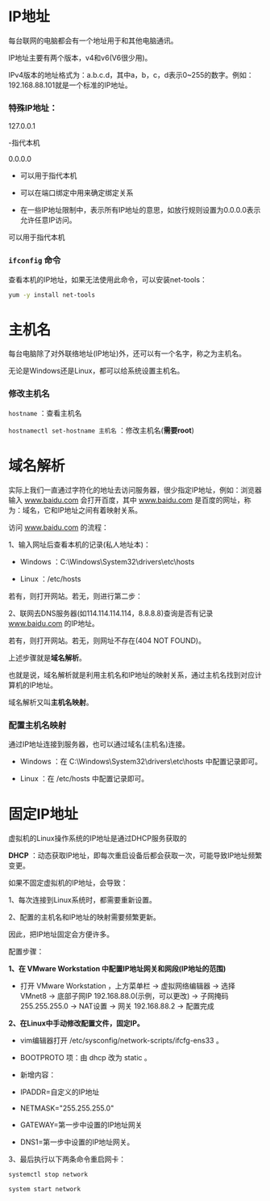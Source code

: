 # IP地址

每台联网的电脑都会有一个地址用于和其他电脑通讯。

IP地址主要有两个版本，v4和v6(V6很少用)。

IPv4版本的地址格式为：a.b.c.d，其中a，b，c，d表示0~255的数字。例如：192.168.88.101就是一个标准的IP地址。

### 特殊IP地址：

127.0.0.1

-指代本机

0.0.0.0 

- 可以用于指代本机

- 可以在端口绑定中用来确定绑定关系

- 在一些IP地址限制中，表示所有IP地址的意思，如放行规则设置为0.0.0.0表示允许任意IP访问。

可以用于指代本机


### `ifconfig` 命令

查看本机的IP地址，如果无法使用此命令，可以安装net-tools：

```bash
yum -y install net-tools
```

# 主机名

每台电脑除了对外联络地址(IP地址)外，还可以有一个名字，称之为主机名。

无论是Windows还是Linux，都可以给系统设置主机名。

### 修改主机名

`hostname` ：查看主机名

`hostnamectl set-hostname 主机名` ：修改主机名(**需要root**)

# 域名解析

实际上我们一直通过字符化的地址去访问服务器，很少指定IP地址，例如：浏览器输入 www.baidu.com 会打开百度，其中 www.baidu.com 是百度的网址，称为：域名，它和IP地址之间有着映射关系。

访问 www.baidu.com 的流程：

1、输入网址后查看本机的记录(私人地址本)：

- Windows ：C:\Windows\System32\drivers\etc\hosts

- Linux ：/etc/hosts

若有，则打开网站。若无，则进行第二步：

2、联网去DNS服务器(如114.114.114.114，8.8.8.8)查询是否有记录 www.baidu.com 的IP地址。

若有，则打开网站。若无，则网址不存在(404 NOT FOUND)。

上述步骤就是**域名解析**。

也就是说，域名解析就是利用主机名和IP地址的映射关系，通过主机名找到对应计算机的IP地址。

域名解析又叫**主机名映射**。

### 配置主机名映射

通过IP地址连接到服务器，也可以通过域名(主机名)连接。

- Windows ：在 C:\Windows\System32\drivers\etc\hosts 中配置记录即可。

- Linux ：在 /etc/hosts 中配置记录即可。

# 固定IP地址

虚拟机的Linux操作系统的IP地址是通过DHCP服务获取的

**DHCP** ：动态获取IP地址，即每次重启设备后都会获取一次，可能导致IP地址频繁变更。

如果不固定虚拟机的IP地址，会导致：

1、每次连接到Linux系统时，都需要重新设置。

2、配置的主机名和IP地址的映射需要频繁更新。

因此，把IP地址固定会方便许多。

配置步骤：

**1、在 VMware Workstation 中配置IP地址网关和网段(IP地址的范围)**

- 打开 VMware Workstation ，上方菜单栏 -> 虚拟网络编辑器 -> 选择 VMnet8 -> 底部子网IP 192.168.88.0(示例，可以更改) -> 子网掩码 255.255.255.0 -> NAT设置 -> 网关 192.168.88.2 -> 配置完成

**2、在Linux中手动修改配置文件，固定IP。**

- vim编辑器打开 /etc/sysconfig/network-scripts/ifcfg-ens33 。

- BOOTPROTO 项：由 dhcp 改为 static 。

- 新增内容：

- IPADDR=自定义的IP地址

- NETMASK="255.255.255.0"

- GATEWAY=第一步中设置的IP地址网关

- DNS1=第一步中设置的IP地址网关。

3、最后执行以下两条命令重启网卡：

```bash
systemctl stop network

system start network
```





